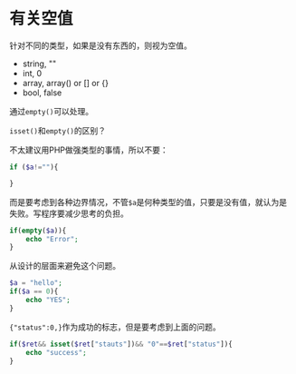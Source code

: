 # 有关空值

针对不同的类型，如果是没有东西的，则视为空值。

- string, ""
- int, 0
- array, array() or [] or {}
- bool, false

通过`empty()`可以处理。


`isset()`和`empty()`的区别？


不太建议用PHP做强类型的事情，所以不要：

```php
if ($a!=""){

}
```

而是要考虑到各种边界情况，不管`$a`是何种类型的值，只要是没有值，就认为是失败。写程序要减少思考的负担。

```php
if(empty($a)){
    echo "Error";
}
```

从设计的层面来避免这个问题。

```php
$a = "hello";
if($a == 0){
    echo "YES";
}
```

`{"status":0,}`作为成功的标志，但是要考虑到上面的问题。

```php
if($ret&& isset($ret["stauts"])&& "0"==$ret["status"]){
    echo "success";
}
```
